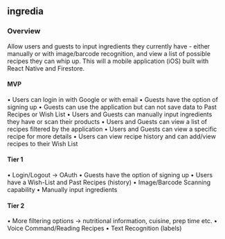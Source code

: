 ## ingredia 

### Overview
Allow users and guests to input ingredients they currently have - either manually or with image/barcode recognition, and view a list of possible recipes they can whip up. This will a mobile application (iOS) built with React Native and Firestore.

#### MVP
• Users can login in with Google or with email
• Guests have the option of signing up
• Guests can use the application but can not save data to Past Recipes or Wish List
• Users and Guests can manually input ingredients they have or scan their products
• Users and Guests can view a list of recipes filtered by the application
• Users and Guests can view a specific recipe for more details
• Users can view recipe history and can add/view recipes to their Wish List

#### Tier 1
• Login/Logout → OAuth
• Guests have the option of signing up
• Users have a Wish-List and Past Recipes (history)
• Image/Barcode Scanning capability
• Manually input ingredients

#### Tier 2
• More filtering options → nutritional information, cuisine, prep time etc.
• Voice Command/Reading Recipes
• Text Recognition (labels)
